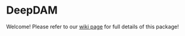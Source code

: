 # DeepDAM

Welcome! Please refer to our [wiki page](https://github.com/holmosaint/dastNeuro/wiki/Overview) for full details of this package!
